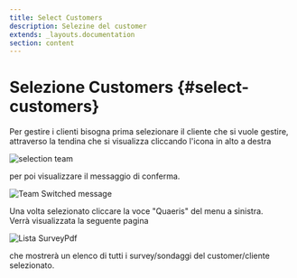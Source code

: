 ```yaml
---
title: Select Customers
description: Selezine del customer
extends: _layouts.documentation
section: content
---
```


# Selezione Customers {#select-customers}

Per gestire i clienti bisogna prima selezionare il cliente che si vuole gestire, attraverso la tendina che si visualizza cliccando l'icona in alto a destra

![selection team](https://quaeris-tv.github.io/doc_quaeris/assets/images/select_team.png "selection team")

per poi visualizzare il messaggio di conferma.  

![Team Switched message](https://quaeris-tv.github.io/doc_quaeris/assets/images/team_switched.png "team_switched message")

Una volta selezionato cliccare la voce "Quaeris" del menu a sinistra.  
Verrà visualizzata la seguente pagina

![Lista SurveyPdf](https://quaeris-tv.github.io/doc_quaeris/assets/images/quaeris_dashboard.png "lista surveyPdf")

che mostrerà un elenco di tutti i survey/sondaggi del customer/cliente selezionato.